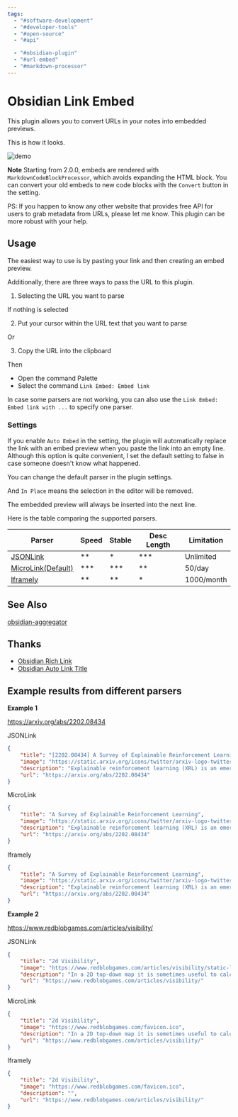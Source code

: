 ```yaml
---
tags:
  - "#software-development"
  - "#developer-tools"
  - "#open-source"
  - "#api"

  - "#obsidian-plugin"
  - "#url-embed"
  - "#markdown-processor"
---
```

# Obsidian Link Embed

This plugin allows you to convert URLs in your notes into embedded previews.

This is how it looks.

![demo](https://raw.githubusercontent.com/Seraphli/obsidian-link-embed/main/docs/demo.gif)

**Note** Starting from 2.0.0, embeds are rendered with `MarkdownCodeBlockProcessor`, which avoids expanding the HTML block. You can convert your old embeds to new code blocks with the `Convert` button in the setting.

PS: If you happen to know any other website that provides free API for users to grab metadata from URLs, please let me know. This plugin can be more robust with your help.

## Usage

The easiest way to use is by pasting your link and then creating an embed preview.

Additionally, there are three ways to pass the URL to this plugin.

1. Selecting the URL you want to parse

If nothing is selected

2. Put your cursor within the URL text that you want to parse

Or

3. Copy the URL into the clipboard

Then

- Open the command Palette
- Select the command `Link Embed: Embed link`

In case some parsers are not working, you can also use the `Link Embed: Embed link with ...` to specify one parser.

### Settings

If you enable `Auto Embed` in the setting, the plugin will automatically replace the link with an embed preview when you paste the link into an empty line. Although this option is quite convenient, I set the default setting to false in case someone doesn't know what happened.

You can change the default parser in the plugin settings.

And `In Place` means the selection in the editor will be removed.

The embedded preview will always be inserted into the next line.

Here is the table comparing the supported parsers.

| Parser                                      | Speed  | Stable | Desc Length | Limitation |
| ------------------------------------------- | ------ | ------ | ----------- | ---------- |
| [JSONLink](https://jsonlink.io/)            | \*\*   | \*     | \*\*\*      | Unlimited  |
| [MicroLink(Default)](https://microlink.io/) | \*\*\* | \*\*\* | \*\*        | 50/day     |
| [Iframely](https://iframely.com/)           | \*\*   | \*\*   | \*          | 1000/month |


## See Also

[obsidian-aggregator](https://github.com/Seraphli/obsidian-aggregator)

## Thanks

- [Obsidian Rich Link](https://github.com/dhamaniasad/obsidian-rich-links)
- [Obsidian Auto Link Title](https://github.com/zolrath/obsidian-auto-link-title)

## Example results from different parsers

**Example 1**

https://arxiv.org/abs/2202.08434

JSONLink

```json
{
	"title": "[2202.08434] A Survey of Explainable Reinforcement Learning",
	"image": "https://static.arxiv.org/icons/twitter/arxiv-logo-twitter-square.png",
	"description": "Explainable reinforcement learning (XRL) is an emerging subfield of\nexplainable machine learning that has attracted considerable attention in\nrecent years. The goal of XRL is to elucidate the decision-making process of\nlearning agents in sequential decision-making settings. In this survey, we\npropose a novel taxonomy for organizing the XRL literature that prioritizes the\nRL setting. We overview techniques according to this taxonomy. We point out\ngaps in the literature, which we use to motivate and outline a roadmap for\nfuture work.",
	"url": "https://arxiv.org/abs/2202.08434"
}
```

MicroLink

```json
{
	"title": "A Survey of Explainable Reinforcement Learning",
	"image": "https://static.arxiv.org/icons/twitter/arxiv-logo-twitter-square.png",
	"description": "Explainable reinforcement learning (XRL) is an emerging subfield of\nexplainable machine learning that has attracted considerable attention in\nrecent years. The goal of XRL is to elucidate the decision-making process of\nlearning agents in sequential decision-making settings. In this survey, we\npropos…",
	"url": "https://arxiv.org/abs/2202.08434"
}
```

Iframely

```json
{
	"title": "A Survey of Explainable Reinforcement Learning",
	"image": "https://static.arxiv.org/icons/twitter/arxiv-logo-twitter-square.png",
	"description": "Explainable reinforcement learning (XRL) is an emerging subfield of explainable machine learning that has attracted considerable attention in recent years. The goal of XRL is to elucidate the...",
	"url": "https://arxiv.org/abs/2202.08434"
}
```

**Example 2**

https://www.redblobgames.com/articles/visibility/

JSONLink

```json
{
	"title": "2d Visibility",
	"image": "https://www.redblobgames.com/articles/visibility/static-lightmap.png?2012-05-21-15-55-03",
	"description": "In a 2D top-down map it is sometimes useful to calculate which areas are visible from a given point. For example you might want to hide what’s not visible from the player’s location, or you might want to know what areas would be lit by a torch.",
	"url": "https://www.redblobgames.com/articles/visibility/"
}
```

MicroLink

```json
{
	"title": "2d Visibility",
	"image": "https://www.redblobgames.com/favicon.ico",
	"description": "In a 2D top-down map it is sometimes useful to calculate which areas are visible from a given point. For example you might want to hide what’s not visible from the player’s location, or you might want to know what areas would be lit by a torch.",
	"url": "https://www.redblobgames.com/articles/visibility/"
}
```

Iframely

```json
{
	"title": "2d Visibility",
	"image": "https://www.redblobgames.com/favicon.ico",
	"description": "",
	"url": "https://www.redblobgames.com/articles/visibility/"
}
```
